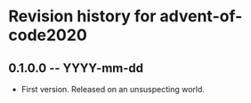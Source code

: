 # Revision history for advent-of-code2020

## 0.1.0.0 -- YYYY-mm-dd

* First version. Released on an unsuspecting world.
